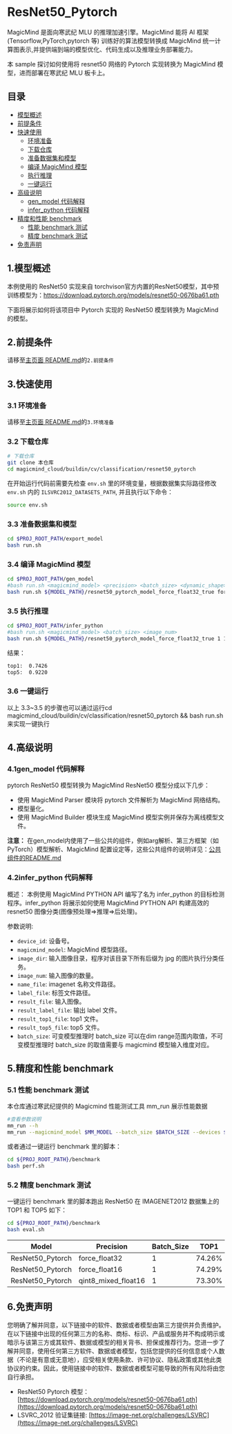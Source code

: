 # ResNet50_Pytorch

MagicMind 是面向寒武纪 MLU 的推理加速引擎。MagicMind 能将 AI 框架(Tensorflow,PyTorch,pytorch 等) 训练好的算法模型转换成 MagicMind 统一计算图表示,并提供端到端的模型优化、代码生成以及推理业务部署能力。

本 sample 探讨如何使用将 resnet50 网络的 Pytorch 实现转换为 MagicMind 模型，进而部署在寒武纪 MLU 板卡上。

## 目录

- [模型概述](#1模型概述)
- [前提条件](#2前提条件)
- [快速使用](#3快速使用)
  - [环境准备](#31-环境准备)
  - [下载仓库](#32-下载仓库)
  - [准备数据集和模型](#33-准备数据集和模型)
  - [编译 MagicMind 模型](#34-编译-magicmind-模型)
  - [执行推理](#35-执行推理)
  - [一键运行](#36-一键运行)
- [高级说明](#4高级说明)
  - [gen_model 代码解释](#41gen_model-代码解释)
  - [infer_python 代码解释](#42infer_python-代码解释)
- [精度和性能 benchmark](#5精度和性能-benchmark)
  - [性能 benchmark 测试](#51-性能-benchmark-测试)
  - [精度 benchmark 测试](#52-精度-benchmark-测试)
- [免责声明](#6免责声明)

## 1.模型概述

本例使用的 ResNet50 实现来自 torchvison官方内置的ResNet50模型，其中预训练模型为：https://download.pytorch.org/models/resnet50-0676ba61.pth 

下面将展示如何将该项目中 Pytorch 实现的 ResNet50 模型转换为 MagicMind 的模型。

## 2.前提条件

请移至[主页面 README.md](../../../../README.md)的`2.前提条件`

## 3.快速使用

### 3.1 环境准备

请移至[主页面 README.md](../../../../README.md)的`3.环境准备`

### 3.2 下载仓库

```bash
# 下载仓库
git clone 本仓库
cd magicmind_cloud/buildin/cv/classification/resnet50_pytorch
```

在开始运行代码前需要先检查 `env.sh` 里的环境变量，根据数据集实际路径修改 `env.sh` 内的 `ILSVRC2012_DATASETS_PATH`, 并且执行以下命令：

```bash
source env.sh
```

### 3.3 准备数据集和模型

```bash
cd $PROJ_ROOT_PATH/export_model
bash run.sh
```

### 3.4 编译 MagicMind 模型

```bash
cd $PROJ_ROOT_PATH/gen_model
#bash run.sh <magicmind_model> <precision> <batch_size> <dynamic_shape>
bash run.sh ${MODEL_PATH}/resnet50_pytorch_model_force_float32_true force_float32 1 true
```

### 3.5 执行推理
```bash
cd $PROJ_ROOT_PATH/infer_python
#bash run.sh <magicmind_model> <batch_size> <image_num>
bash run.sh ${MODEL_PATH}/resnet50_pytorch_model_force_float32_true 1 1000
```

结果：

```bash
top1:  0.7426
top5:  0.9220
```

### 3.6 一键运行

以上 3.3~3.5 的步骤也可以通过运行cd magicmind_cloud/buildin/cv/classification/resnet50_pytorch && bash run.sh 来实现一键执行

## 4.高级说明

### 4.1gen_model 代码解释

pytorch ResNet50 模型转换为 MagicMind ResNet50 模型分成以下几步：

- 使用 MagicMind Parser 模块将 pytorch 文件解析为 MagicMind 网络结构。
- 模型量化。
- 使用 MagicMind Builder 模块生成 MagicMind 模型实例并保存为离线模型文件。

**注意：**
在gen_model内使用了一些公共的组件，例如arg解析、第三方框架（如PyTorch）模型解析、MagicMind 配置设定等，这些公共组件的说明详见：[公共组件的README.md](../../../python_common/README.md)

### 4.2infer_python 代码解释

概述：
本例使用 MagicMind PYTHON API 编写了名为 infer_python 的目标检测程序。infer_python 将展示如何使用 MagicMind PYTHON API 构建高效的 resnet50 图像分类(图像预处理=>推理=>后处理)。

参数说明:

- `device_id`: 设备号。
- `magicmind_model`: MagicMind 模型路径。
- `image_dir`: 输入图像目录，程序对该目录下所有后缀为 jpg 的图片执行分类任务。
- `image_num`: 输入图像的数量。
- `name_file`: imagenet 名称文件路径。
- `label_file`: 标签文件路径。
- `result_file`: 输入图像。
- `result_label_file`: 输出 label 文件。
- `result_top1_file`: top1 文件。
- `result_top5_file`: top5 文件。
- `batch_size`: 可变模型推理时 batch_size 可以在dim range范围内取值，不可变模型推理时 batch_size 的取值需要与 magicmind 模型输入维度对应。

## 5.精度和性能 benchmark

### 5.1 性能 benchmark 测试

本仓库通过寒武纪提供的 Magicmind 性能测试工具 mm_run 展示性能数据

```bash
#查看参数说明
mm_run --h
mm_run --magicmind_model $MM_MODEL --batch_size $BATCH_SIZE --devices $DEV_ID --threads 1 --iterations 1000
```

或者通过一键运行 benchmark 里的脚本：

```bash
cd ${PROJ_ROOT_PATH}/benchmark
bash perf.sh
```

### 5.2 精度 benchmark 测试

一键运行 benchmark 里的脚本跑出 ResNet50 在 IMAGENET2012 数据集上的 TOP1 和 TOP5 如下：

```bash
cd ${PROJ_ROOT_PATH}/benchmark
bash eval.sh
```

| Model    | Precision           | Batch_Size | TOP1      | TOP5     | 
| -------- | ------------------- | ---------- | --------  | -------- | 
| ResNet50_Pytorch | force_float32       | 1 | 74.26% | 92.20%  | 
| ResNet50_Pytorch | force_float16       | 1 | 74.29% | 92.20%   | 
| ResNet50_Pytorch | qint8_mixed_float16 | 1 | 73.30% | 91.88%  | 

## 6.免责声明

您明确了解并同意，以下链接中的软件、数据或者模型由第三方提供并负责维护。在以下链接中出现的任何第三方的名称、商标、标识、产品或服务并不构成明示或暗示与该第三方或其软件、数据或模型的相关背书、担保或推荐行为。您进一步了解并同意，使用任何第三方软件、数据或者模型，包括您提供的任何信息或个人数据（不论是有意或无意地），应受相关使用条款、许可协议、隐私政策或其他此类协议的约束。因此，使用链接中的软件、数据或者模型可能导致的所有风险将由您自行承担。

- ResNet50 Pytorch 模型：[https://download.pytorch.org/models/resnet50-0676ba61.pth](https://download.pytorch.org/models/resnet50-0676ba61.pth)
- LSVRC_2012 验证集链接: [https://image-net.org/challenges/LSVRC](https://image-net.org/challenges/LSVRC)

